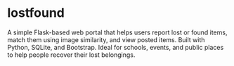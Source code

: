 # lostfound
A simple Flask-based web portal that helps users report lost or found items, match them using image similarity, and view posted items. Built with Python, SQLite, and Bootstrap. Ideal for schools, events, and public places to help people recover their lost belongings.
